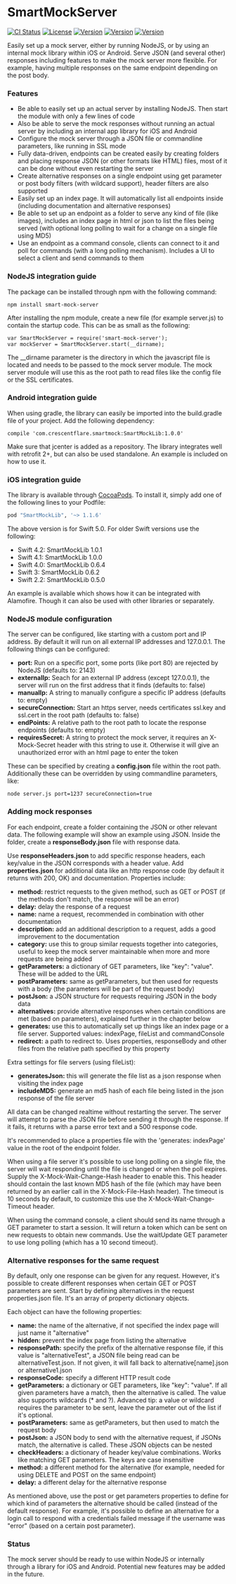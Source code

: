 # SmartMockServer

[![CI Status](http://img.shields.io/travis/crescentflare/SmartMockServer.svg?style=flat)](https://travis-ci.org/crescentflare/SmartMockServer)
[![License](https://img.shields.io/cocoapods/l/SmartMockLib.svg?style=flat)](http://cocoapods.org/pods/SmartMockLib)
[![Version](https://img.shields.io/npm/v/smart-mock-server.svg?style=flat)](https://www.npmjs.com/package/smart-mock-server)
[![Version](https://img.shields.io/cocoapods/v/SmartMockLib.svg?style=flat)](http://cocoapods.org/pods/SmartMockLib)
[![Version](https://img.shields.io/bintray/v/crescentflare/maven/SmartMockLib.svg?style=flat)](https://bintray.com/crescentflare/maven/SmartMockLib)

Easily set up a mock server, either by running NodeJS, or by using an internal mock library within iOS or Android. Serve JSON (and several other) responses including features to make the mock server more flexible. For example, having multiple responses on the same endpoint depending on the post body.


### Features

* Be able to easily set up an actual server by installing NodeJS. Then start the module with only a few lines of code
* Also be able to serve the mock responses without running an actual server by including an internal app library for iOS and Android
* Configure the mock server through a JSON file or commandline parameters, like running in SSL mode
* Fully data-driven, endpoints can be created easily by creating folders and placing response JSON (or other formats like HTML) files, most of it can be done without even restarting the server
* Create alternative responses on a single endpoint using get parameter or post body filters (with wildcard support), header filters are also supported
* Easily set up an index page. It will automatically list all endpoints inside (including documentation and alternative responses)
* Be able to set up an endpoint as a folder to serve any kind of file (like images), includes an index page in html or json to list the files being served (with optional long polling to wait for a change on a single file using MD5)
* Use an endpoint as a command console, clients can connect to it and poll for commands (with a long polling mechanism). Includes a UI to select a client and send commands to them


### NodeJS integration guide

The package can be installed through npm with the following command:

```
npm install smart-mock-server
```

After installing the npm module, create a new file (for example server.js) to contain the startup code. This can be as small as the following:

    var SmartMockServer = require('smart-mock-server');
    var mockServer = SmartMockServer.start(__dirname);
    
The \_\_dirname parameter is the directory in which the javascript file is located and needs to be passed to the mock server module. The mock server module will use this as the root path to read files like the config file or the SSL certificates.


### Android integration guide

When using gradle, the library can easily be imported into the build.gradle file of your project. Add the following dependency:

```
compile 'com.crescentflare.smartmock:SmartMockLib:1.0.0'
```

Make sure that jcenter is added as a repository. The library integrates well with retrofit 2+, but can also be used standalone. An example is included on how to use it.


### iOS integration guide

The library is available through [CocoaPods](http://cocoapods.org). To install it, simply add one of the following lines to your Podfile:

```ruby
pod "SmartMockLib", '~> 1.1.6'
```

The above version is for Swift 5.0. For older Swift versions use the following:
- Swift 4.2: SmartMockLib 1.0.1
- Swift 4.1: SmartMockLib 1.0.0
- Swift 4.0: SmartMockLib 0.6.4
- Swift 3: SmartMockLib 0.6.2
- Swift 2.2: SmartMockLib 0.5.0

An example is available which shows how it can be integrated with Alamofire. Though it can also be used with other libraries or separately.


### NodeJS module configuration

The server can be configured, like starting with a custom port and IP address. By default it will run on all external IP addresses and 127.0.0.1. The following things can be configured:

- **port:** Run on a specific port, some ports (like port 80) are rejected by NodeJS (defaults to: 2143)
- **externalIp:** Seach for an external IP address (except 127.0.0.1), the server will run on the first address that it finds (defaults to: false)
- **manualIp:** A string to manually configure a specific IP address (defaults to: empty)
- **secureConnection:** Start an https server, needs certificates ssl.key and ssl.cert in the root path (defaults to: false)
- **endPoints:** A relative path to the root path to locate the response endpoints (defaults to: empty)
- **requiresSecret:** A string to protect the mock server, it requires an X-Mock-Secret header with this string to use it. Otherwise it will give an unauthorized error with an html page to enter the token 

These can be specified by creating a **config.json** file within the root path. Additionally these can be overridden by using commandline parameters, like:
	
	node server.js port=1237 secureConnection=true


### Adding mock responses

For each endpoint, create a folder containing the JSON or other relevant data. The following example will show an example using JSON. Inside the folder, create a **responseBody.json** file with response data. 

Use **responseHeaders.json** to add specific response headers, each key/value in the JSON corresponds with a header value. Add **properties.json** for additional data like an http response code (by default it returns with 200, OK) and documentation. Properties include:

- **method:** restrict requests to the given method, such as GET or POST (if the methods don't match, the response will be an error)
- **delay:** delay the response of a request
- **name:** name a request, recommended in combination with other documentation
- **description:** add an additional description to a request, adds a good improvement to the documentation
- **category:** use this to group similar requests together into categories, useful to keep the mock server maintainable when more and more requests are being added
- **getParameters:** a dictionary of GET parameters, like "key": "value". These will be added to the URL
- **postParameters:** same as getParameters, but then used for requests with a body (the parameters will be part of the request body)
- **postJson:** a JSON structure for requests requiring JSON in the body data
- **alternatives:** provide alternative responses when certain conditions are met (based on parameters), explained further in the chapter below
- **generates:** use this to automatically set up things like an index page or a file server. Supported values: indexPage, fileList and commandConsole
- **redirect:** a path to redirect to. Uses properties, responseBody and other files from the relative path specified by this property

Extra settings for file servers (using fileList):

- **generatesJson:** this will generate the file list as a json response when visiting the index page
- **includeMD5:** generate an md5 hash of each file being listed in the json response of the file server

All data can be changed realtime without restarting the server. The server will attempt to parse the JSON file before sending it through the response. If it fails, it returns with a parse error text and a 500 response code.

It's recommended to place a properties file with the 'generates: indexPage' value in the root of the endpoint folder.

When using a file server it's possible to use long polling on a single file, the server will wait responding until the file is changed or when the poll expires. Supply the X-Mock-Wait-Change-Hash header to enable this. This header should contain the last known MD5 hash of the file (which may have been returned by an earlier call in the X-Mock-File-Hash header). The timeout is 10 seconds by default, to customize this use the X-Mock-Wait-Change-Timeout header.

When using the command console, a client should send its name through a GET parameter to start a session. It will return a token which can be sent on new requests to obtain new commands. Use the waitUpdate GET parameter to use long polling (which has a 10 second timeout).


### Alternative responses for the same request

By default, only one response can be given for any request. However, it's possible to create different responses when certain GET or POST parameters are sent. Start by defining alternatives in the request properties.json file. It's an array of property dictionary objects.

Each object can have the following properties:

- **name:** the name of the alternative, if not specified the index page will just name it "alternative"
- **hidden:** prevent the index page from listing the alternative
- **responsePath:** specify the prefix of the alternative response file, if this value is "alternativeTest", a JSON file being read can be alternativeTest.json. If not given, it will fall back to alternative[name].json or alternative1.json
- **responseCode:** specify a different HTTP result code
- **getParameters:** a dictionary or GET parameters, like "key": "value". If all given parameters have a match, then the alternative is called. The value also supports wildcards (* and ?). Advanced tip: a value or wildcard requires the parameter to be sent, leave the parameter out of the list if it's optional.
- **postParameters:** same as getParameters, but then used to match the request body 
- **postJson:** a JSON body to send with the alternative request, if JSONs match, the alternative is called. These JSON objects can be nested
- **checkHeaders:** a dictionary of header key/value combinations. Works like matching GET parameters. The keys are case insensitive
- **method:** a different method for the alternative (for example, needed for using DELETE and POST on the same endpoint)
- **delay:** a different delay for the alternative response

As mentioned above, use the post or get parameters properties to define for which kind of parameters the alternative should be called (instead of the default response). For example, it's possible to define an alternative for a login call to respond with a credentials failed message if the username was "error" (based on a certain post parameter).


### Status

The mock server should be ready to use within NodeJS or internally through a library for iOS and Android. Potential new features may be added in the future.
